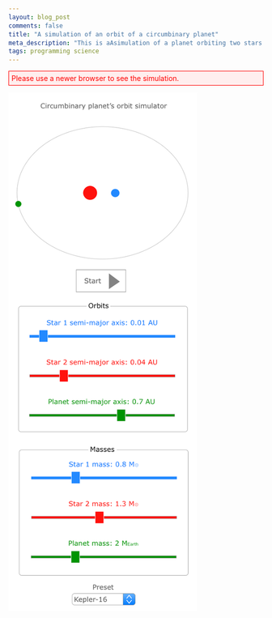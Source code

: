 ```yaml
---
layout: blog_post
comments: false
title: "A simulation of an orbit of a circumbinary planet"
meta_description: "This is aAsimulation of a planet orbiting two stars. It allows to set masses and distances."
tags: programming science
---
```


<!-- Styles for Harmonic Oscillator -->
<style>
  .CircumbinaryPlanetSimulator-alert {
    color: red;
    border: 1px solid red;
    background: #ffeeee;
    padding: 5px;
  }
</style>

<!-- Message shown in old browsers. -->
<p id="CircumbinaryPlanetSimulator-notSupportedMessage" class="CircumbinaryPlanetSimulator-alert">Please use a newer browser to see the simulation.</p>

<canvas class="CircumbinaryPlanetSimulator-canvas"></canvas>


<div class='isTextCentered'>
  <img src='/image/blog/2016-08-31-circumbinary-planet-orbit-simulator/mockup_circumbinary_planet.png' alt='Circumbinary planet simulator mockup' class='isMax400PxWide'>
</div>

<script>

(function(){
  // Draw the scene
  var graphics = (function() {
    var canvas = null, // Canvas DOM element.
      context = null, // Canvas context for drawing.
      canvasHeight = 200;

    function drawStar() {
      var middleX = Math.floor(canvas.width / 2);
      var middleY = Math.floor(canvas.height / 2);

      context.beginPath();
      context.arc(middleX, middleY, 50, 0, 2 * Math.PI);
      context.stroke();
    }

    // Clears everything and draws the whole scene: the line, spring and the box.
    function drawScene() {
      context.clearRect(0, 0, canvas.width, canvas.height);
      drawStar();
    }

    function hideCanvasNotSupportedMessage() {
      document.getElementById("CircumbinaryPlanetSimulator-notSupportedMessage").style.display ='none';
    }

    // Resize canvas to will the width of container
    function fitToContainer(){
      canvas.style.width='100%';
      canvas.style.height= canvasHeight + 'px';
      canvas.width  = canvas.offsetWidth;
      canvas.height = canvas.offsetHeight;
    }

    // Create canvas for drawing and call success argument
    function init(success) {
      // Find the canvas HTML element
      canvas = document.querySelector(".CircumbinaryPlanetSimulator-canvas");

      // Check if the browser supports canvas drawing
      if (!(window.requestAnimationFrame && canvas && canvas.getContext)) { return; }

      // Get canvas context for drawing
      context = canvas.getContext("2d");
      if (!context) { return; } // Error, browser does not support canvas

      // If we got to this point it means the browser can draw
      // Hide the old browser message
      hideCanvasNotSupportedMessage();

      // Update the size of the canvas
      fitToContainer();

      // Execute success callback function
      success();
    }

    return {
      fitToContainer: fitToContainer,
      drawScene: drawScene,
      init: init
    };
  })();

  // Start the simulation
  var simulation = (function() {
    function start() {
      graphics.init(function() {
        // Redraw the scene if page is resized
        window.addEventListener('resize', function(event){
          graphics.fitToContainer();
          graphics.drawScene();
        });

        graphics.drawScene();
      });
    }

    return {
      start: start
    };
  })();

  simulation.start();
})();

</script>